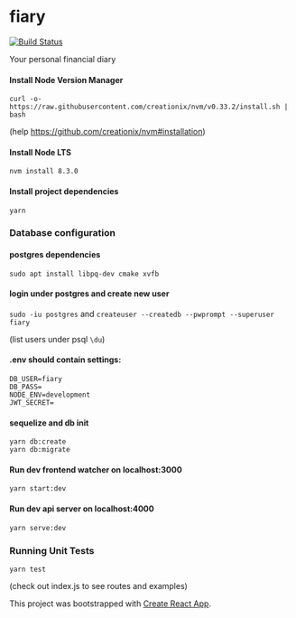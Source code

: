 # fiary
[![Build Status](https://travis-ci.org/mandelbroo/fiary.svg?branch=master)](https://travis-ci.org/mandelbroo/fiary.svg?branch=master) 

Your personal financial diary

#### Install Node Version Manager
`curl -o- https://raw.githubusercontent.com/creationix/nvm/v0.33.2/install.sh | bash`

(help https://github.com/creationix/nvm#installation)

#### Install Node LTS
`nvm install 8.3.0`

#### Install project dependencies
`yarn`

### Database configuration

#### postgres dependencies
`sudo apt install libpq-dev cmake xvfb`

#### login under postgres and create new user
`sudo -iu postgres` and `createuser --createdb --pwprompt --superuser fiary`

(list users under psql `\du`)

#### .env should contain settings:
```
DB_USER=fiary
DB_PASS=
NODE_ENV=development
JWT_SECRET=
```

#### sequelize and db init
```
yarn db:create
yarn db:migrate
```


#### Run dev frontend watcher on localhost:3000
`yarn start:dev`
#### Run dev api server on localhost:4000
`yarn serve:dev`

### Running Unit Tests
`yarn test`

(check out index.js to see routes and examples)

This project was bootstrapped with [Create React App](https://github.com/facebookincubator/create-react-app).
